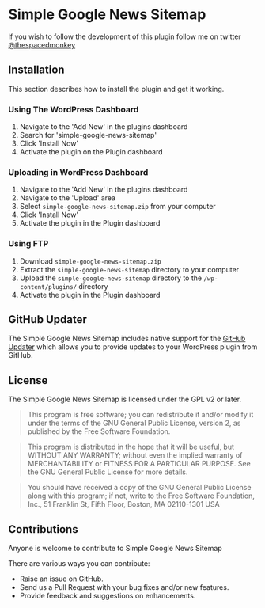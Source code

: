 # Simple Google News Sitemap 

If you wish to follow the development of this plugin follow me on twitter [@thespacedmonkey](https://twitter.com/thespacedmonkey)


## Installation

This section describes how to install the plugin and get it working.


### Using The WordPress Dashboard 

1. Navigate to the 'Add New' in the plugins dashboard
2. Search for 'simple-google-news-sitemap'
3. Click 'Install Now'
4. Activate the plugin on the Plugin dashboard

### Uploading in WordPress Dashboard

1. Navigate to the 'Add New' in the plugins dashboard
2. Navigate to the 'Upload' area
3. Select `simple-google-news-sitemap.zip` from your computer
4. Click 'Install Now'
5. Activate the plugin in the Plugin dashboard

### Using FTP 
1. Download `simple-google-news-sitemap.zip`
2. Extract the `simple-google-news-sitemap` directory to your computer
3. Upload the `simple-google-news-sitemap` directory to the `/wp-content/plugins/` directory
4. Activate the plugin in the Plugin dashboard


## GitHub Updater

The Simple Google News Sitemap includes native support for the [GitHub Updater](https://github.com/afragen/github-updater) which allows you to provide updates to your WordPress plugin from GitHub.

## License

The Simple Google News Sitemap is licensed under the GPL v2 or later.

> This program is free software; you can redistribute it and/or modify
it under the terms of the GNU General Public License, version 2, as
published by the Free Software Foundation.

> This program is distributed in the hope that it will be useful,
but WITHOUT ANY WARRANTY; without even the implied warranty of
MERCHANTABILITY or FITNESS FOR A PARTICULAR PURPOSE.  See the
GNU General Public License for more details.

> You should have received a copy of the GNU General Public License
along with this program; if not, write to the Free Software
Foundation, Inc., 51 Franklin St, Fifth Floor, Boston, MA  02110-1301  USA


## Contributions

Anyone is welcome to contribute to Simple Google News Sitemap

There are various ways you can contribute:

* Raise an issue on GitHub.
* Send us a Pull Request with your bug fixes and/or new features.
* Provide feedback and suggestions on enhancements.